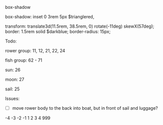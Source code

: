 

box-shadow

box-shadow: inset 0 3rem 5px $trianglered,

<offset-x><offset-y><blur-radius><spread-radius><color>






transform: translate3d(11.5rem, 38.5rem, 0) rotate(-11deg) skewX(57deg);
      border: 1.5rem solid $darkblue;
      border-radius: 15px;



Todo: 


rower group:
11, 12, 21, 22, 24


fish group:
62 - 71


sun: 26

moon: 27

sail: 25



Issues:

- [ ] move rower body to the back into boat, but in front of sail and luggage?


<!-- 73/10/2 -->

-4
-3
-2
-1
1
2
3
4
999